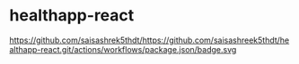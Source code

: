 # healthapp-react

https://github.com/saisashrek5thdt/https://github.com/saisashreek5thdt/healthapp-react.git/actions/workflows/package.json/badge.svg
